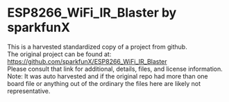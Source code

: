 
# ESP8266_WiFi_IR_Blaster by sparkfunX  
This is a harvested standardized copy of a project from github.  
The original project can be found at:  
https://github.com/sparkfunX/ESP8266_WiFi_IR_Blaster  
Please consult that link for additional, details, files, and license information.  
Note: It was auto harvested and if the original repo had more than one board file or anything out of the ordinary the files here are likely not representative.  
    